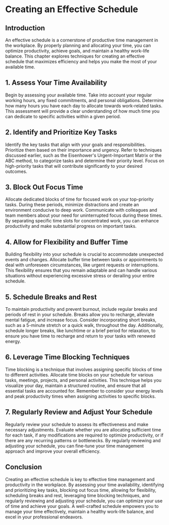 # Creating an Effective Schedule

## Introduction

An effective schedule is a cornerstone of productive time management in the workplace. By properly planning and allocating your time, you can optimize productivity, achieve goals, and maintain a healthy work-life balance. This chapter explores techniques for creating an effective schedule that maximizes efficiency and helps you make the most of your available time.

## 1\. Assess Your Time Availability

Begin by assessing your available time. Take into account your regular working hours, any fixed commitments, and personal obligations. Determine how many hours you have each day to allocate towards work-related tasks. This assessment will provide a clear understanding of how much time you can dedicate to specific activities within a given period.

## 2\. Identify and Prioritize Key Tasks

Identify the key tasks that align with your goals and responsibilities. Prioritize them based on their importance and urgency. Refer to techniques discussed earlier, such as the Eisenhower's Urgent-Important Matrix or the ABC method, to categorize tasks and determine their priority level. Focus on high-priority tasks that will contribute significantly to your desired outcomes.

## 3\. Block Out Focus Time

Allocate dedicated blocks of time for focused work on your top-priority tasks. During these periods, minimize distractions and create an environment conducive to deep work. Communicate with colleagues and team members about your need for uninterrupted focus during these times. By separating specific time slots for concentrated work, you can enhance productivity and make substantial progress on important tasks.

## 4\. Allow for Flexibility and Buffer Time

Building flexibility into your schedule is crucial to accommodate unexpected events and changes. Allocate buffer time between tasks or appointments to deal with unforeseen circumstances, like urgent requests or interruptions. This flexibility ensures that you remain adaptable and can handle various situations without experiencing excessive stress or derailing your entire schedule.

## 5\. Schedule Breaks and Rest

To maintain productivity and prevent burnout, include regular breaks and periods of rest in your schedule. Breaks allow you to recharge, alleviate mental fatigue, and increase focus. Consider incorporating short breaks, such as a 5-minute stretch or a quick walk, throughout the day. Additionally, schedule longer breaks, like lunchtime or a brief period for relaxation, to ensure you have time to recharge and return to your tasks with renewed energy.

## 6\. Leverage Time Blocking Techniques

Time blocking is a technique that involves assigning specific blocks of time to different activities. Allocate time blocks on your schedule for various tasks, meetings, projects, and personal activities. This technique helps you visualize your day, maintain a structured routine, and ensure that all essential tasks are accounted for. Remember to consider your energy levels and peak productivity times when assigning activities to specific blocks.

## 7\. Regularly Review and Adjust Your Schedule

Regularly review your schedule to assess its effectiveness and make necessary adjustments. Evaluate whether you are allocating sufficient time for each task, if any modifications are required to optimize productivity, or if there are any recurring patterns or bottlenecks. By regularly reviewing and adjusting your schedule, you can fine-tune your time management approach and improve your overall efficiency.

## Conclusion

Creating an effective schedule is key to effective time management and productivity in the workplace. By assessing your time availability, identifying and prioritizing key tasks, blocking out focus time, allowing for flexibility, scheduling breaks and rest, leveraging time blocking techniques, and regularly reviewing and adjusting your schedule, you can optimize your use of time and achieve your goals. A well-crafted schedule empowers you to manage your time effectively, maintain a healthy work-life balance, and excel in your professional endeavors.
